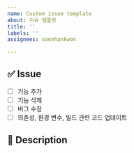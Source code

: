 ```yaml
---
name: Custom issue template
about: 이슈 템플릿
title: ''
labels: ''
assignees: soonhankwon

---
```


## ✅  Issue

- [ ] 기능 추가
- [ ] 기능 삭제
- [ ] 버그 수정
- [ ] 의존성, 환경 변수, 빌드 관련 코드 업데이트

## 📑 Description
